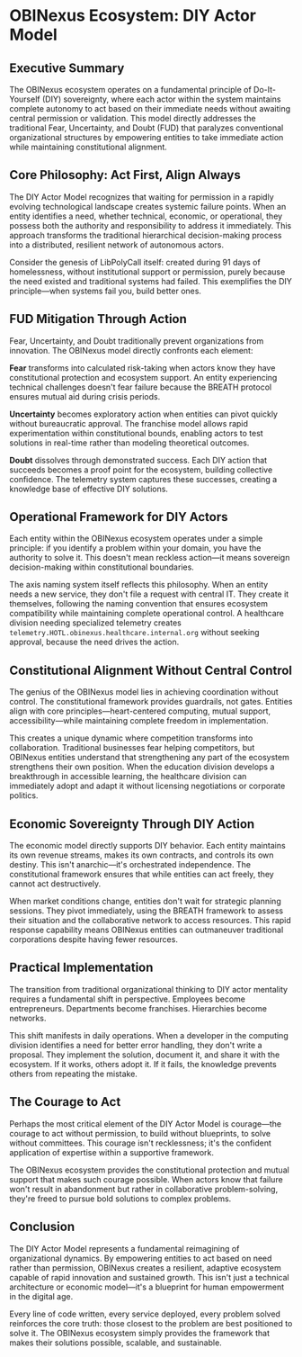 # OBINexus Ecosystem: DIY Actor Model

## Executive Summary

The OBINexus ecosystem operates on a fundamental principle of Do-It-Yourself (DIY) sovereignty, where each actor within the system maintains complete autonomy to act based on their immediate needs without awaiting central permission or validation. This model directly addresses the traditional Fear, Uncertainty, and Doubt (FUD) that paralyzes conventional organizational structures by empowering entities to take immediate action while maintaining constitutional alignment.

## Core Philosophy: Act First, Align Always

The DIY Actor Model recognizes that waiting for permission in a rapidly evolving technological landscape creates systemic failure points. When an entity identifies a need, whether technical, economic, or operational, they possess both the authority and responsibility to address it immediately. This approach transforms the traditional hierarchical decision-making process into a distributed, resilient network of autonomous actors.

Consider the genesis of LibPolyCall itself: created during 91 days of homelessness, without institutional support or permission, purely because the need existed and traditional systems had failed. This exemplifies the DIY principle—when systems fail you, build better ones.

## FUD Mitigation Through Action

Fear, Uncertainty, and Doubt traditionally prevent organizations from innovation. The OBINexus model directly confronts each element:

**Fear** transforms into calculated risk-taking when actors know they have constitutional protection and ecosystem support. An entity experiencing technical challenges doesn't fear failure because the BREATH protocol ensures mutual aid during crisis periods.

**Uncertainty** becomes exploratory action when entities can pivot quickly without bureaucratic approval. The franchise model allows rapid experimentation within constitutional bounds, enabling actors to test solutions in real-time rather than modeling theoretical outcomes.

**Doubt** dissolves through demonstrated success. Each DIY action that succeeds becomes a proof point for the ecosystem, building collective confidence. The telemetry system captures these successes, creating a knowledge base of effective DIY solutions.

## Operational Framework for DIY Actors

Each entity within the OBINexus ecosystem operates under a simple principle: if you identify a problem within your domain, you have the authority to solve it. This doesn't mean reckless action—it means sovereign decision-making within constitutional boundaries.

The axis naming system itself reflects this philosophy. When an entity needs a new service, they don't file a request with central IT. They create it themselves, following the naming convention that ensures ecosystem compatibility while maintaining complete operational control. A healthcare division needing specialized telemetry creates `telemetry.HOTL.obinexus.healthcare.internal.org` without seeking approval, because the need drives the action.

## Constitutional Alignment Without Central Control

The genius of the OBINexus model lies in achieving coordination without control. The constitutional framework provides guardrails, not gates. Entities align with core principles—heart-centered computing, mutual support, accessibility—while maintaining complete freedom in implementation.

This creates a unique dynamic where competition transforms into collaboration. Traditional businesses fear helping competitors, but OBINexus entities understand that strengthening any part of the ecosystem strengthens their own position. When the education division develops a breakthrough in accessible learning, the healthcare division can immediately adopt and adapt it without licensing negotiations or corporate politics.

## Economic Sovereignty Through DIY Action

The economic model directly supports DIY behavior. Each entity maintains its own revenue streams, makes its own contracts, and controls its own destiny. This isn't anarchic—it's orchestrated independence. The constitutional framework ensures that while entities can act freely, they cannot act destructively.

When market conditions change, entities don't wait for strategic planning sessions. They pivot immediately, using the BREATH framework to assess their situation and the collaborative network to access resources. This rapid response capability means OBINexus entities can outmaneuver traditional corporations despite having fewer resources.

## Practical Implementation

The transition from traditional organizational thinking to DIY actor mentality requires a fundamental shift in perspective. Employees become entrepreneurs. Departments become franchises. Hierarchies become networks.

This shift manifests in daily operations. When a developer in the computing division identifies a need for better error handling, they don't write a proposal. They implement the solution, document it, and share it with the ecosystem. If it works, others adopt it. If it fails, the knowledge prevents others from repeating the mistake.

## The Courage to Act

Perhaps the most critical element of the DIY Actor Model is courage—the courage to act without permission, to build without blueprints, to solve without committees. This courage isn't recklessness; it's the confident application of expertise within a supportive framework.

The OBINexus ecosystem provides the constitutional protection and mutual support that makes such courage possible. When actors know that failure won't result in abandonment but rather in collaborative problem-solving, they're freed to pursue bold solutions to complex problems.

## Conclusion

The DIY Actor Model represents a fundamental reimagining of organizational dynamics. By empowering entities to act based on need rather than permission, OBINexus creates a resilient, adaptive ecosystem capable of rapid innovation and sustained growth. This isn't just a technical architecture or economic model—it's a blueprint for human empowerment in the digital age.

Every line of code written, every service deployed, every problem solved reinforces the core truth: those closest to the problem are best positioned to solve it. The OBINexus ecosystem simply provides the framework that makes their solutions possible, scalable, and sustainable.

